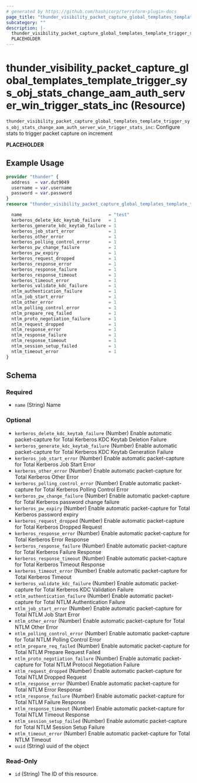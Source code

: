 ```yaml
---
# generated by https://github.com/hashicorp/terraform-plugin-docs
page_title: "thunder_visibility_packet_capture_global_templates_template_trigger_sys_obj_stats_change_aam_auth_server_win_trigger_stats_inc Resource - terraform-provider-thunder"
subcategory: ""
description: |-
  thunder_visibility_packet_capture_global_templates_template_trigger_sys_obj_stats_change_aam_auth_server_win_trigger_stats_inc: Configure stats to trigger packet capture on increment
  PLACEHOLDER
---
```


# thunder_visibility_packet_capture_global_templates_template_trigger_sys_obj_stats_change_aam_auth_server_win_trigger_stats_inc (Resource)

`thunder_visibility_packet_capture_global_templates_template_trigger_sys_obj_stats_change_aam_auth_server_win_trigger_stats_inc`: Configure stats to trigger packet capture on increment

__PLACEHOLDER__

## Example Usage

```terraform
provider "thunder" {
  address  = var.dut9049
  username = var.username
  password = var.password
}
resource "thunder_visibility_packet_capture_global_templates_template_trigger_sys_obj_stats_change_aam_auth_server_win_trigger_stats_inc" "thunder_visibility_packet_capture_global_templates_template_trigger_sys_obj_stats_change_aam_auth_server_win_trigger_stats_inc" {

  name                                 = "test"
  kerberos_delete_kdc_keytab_failure   = 1
  kerberos_generate_kdc_keytab_failure = 1
  kerberos_job_start_error             = 1
  kerberos_other_error                 = 1
  kerberos_polling_control_error       = 1
  kerberos_pw_change_failure           = 1
  kerberos_pw_expiry                   = 1
  kerberos_request_dropped             = 1
  kerberos_response_error              = 1
  kerberos_response_failure            = 1
  kerberos_response_timeout            = 1
  kerberos_timeout_error               = 1
  kerberos_validate_kdc_failure        = 1
  ntlm_authentication_failure          = 1
  ntlm_job_start_error                 = 1
  ntlm_other_error                     = 1
  ntlm_polling_control_error           = 1
  ntlm_prepare_req_failed              = 1
  ntlm_proto_negotiation_failure       = 1
  ntlm_request_dropped                 = 1
  ntlm_response_error                  = 1
  ntlm_response_failure                = 1
  ntlm_response_timeout                = 1
  ntlm_session_setup_failed            = 1
  ntlm_timeout_error                   = 1
}
```

<!-- schema generated by tfplugindocs -->
## Schema

### Required

- `name` (String) Name

### Optional

- `kerberos_delete_kdc_keytab_failure` (Number) Enable automatic packet-capture for Total Kerberos KDC Keytab Deletion Failure
- `kerberos_generate_kdc_keytab_failure` (Number) Enable automatic packet-capture for Total Kerberos KDC Keytab Generation Failure
- `kerberos_job_start_error` (Number) Enable automatic packet-capture for Total Kerberos Job Start Error
- `kerberos_other_error` (Number) Enable automatic packet-capture for Total Kerberos Other Error
- `kerberos_polling_control_error` (Number) Enable automatic packet-capture for Total Kerberos Polling Control Error
- `kerberos_pw_change_failure` (Number) Enable automatic packet-capture for Total Kerberos password change failure
- `kerberos_pw_expiry` (Number) Enable automatic packet-capture for Total Kerberos password expiry
- `kerberos_request_dropped` (Number) Enable automatic packet-capture for Total Kerberos Dropped Request
- `kerberos_response_error` (Number) Enable automatic packet-capture for Total Kerberos Error Response
- `kerberos_response_failure` (Number) Enable automatic packet-capture for Total Kerberos Failure Response
- `kerberos_response_timeout` (Number) Enable automatic packet-capture for Total Kerberos Timeout Response
- `kerberos_timeout_error` (Number) Enable automatic packet-capture for Total Kerberos Timeout
- `kerberos_validate_kdc_failure` (Number) Enable automatic packet-capture for Total Kerberos KDC Validation Failure
- `ntlm_authentication_failure` (Number) Enable automatic packet-capture for Total NTLM Authentication Failure
- `ntlm_job_start_error` (Number) Enable automatic packet-capture for Total NTLM Job Start Error
- `ntlm_other_error` (Number) Enable automatic packet-capture for Total NTLM Other Error
- `ntlm_polling_control_error` (Number) Enable automatic packet-capture for Total NTLM Polling Control Error
- `ntlm_prepare_req_failed` (Number) Enable automatic packet-capture for Total NTLM Prepare Request Failed
- `ntlm_proto_negotiation_failure` (Number) Enable automatic packet-capture for Total NTLM Protocol Negotiation Failure
- `ntlm_request_dropped` (Number) Enable automatic packet-capture for Total NTLM Dropped Request
- `ntlm_response_error` (Number) Enable automatic packet-capture for Total NTLM Error Response
- `ntlm_response_failure` (Number) Enable automatic packet-capture for Total NTLM Failure Response
- `ntlm_response_timeout` (Number) Enable automatic packet-capture for Total NTLM Timeout Response
- `ntlm_session_setup_failed` (Number) Enable automatic packet-capture for Total NTLM Session Setup Failure
- `ntlm_timeout_error` (Number) Enable automatic packet-capture for Total NTLM Timeout
- `uuid` (String) uuid of the object

### Read-Only

- `id` (String) The ID of this resource.


